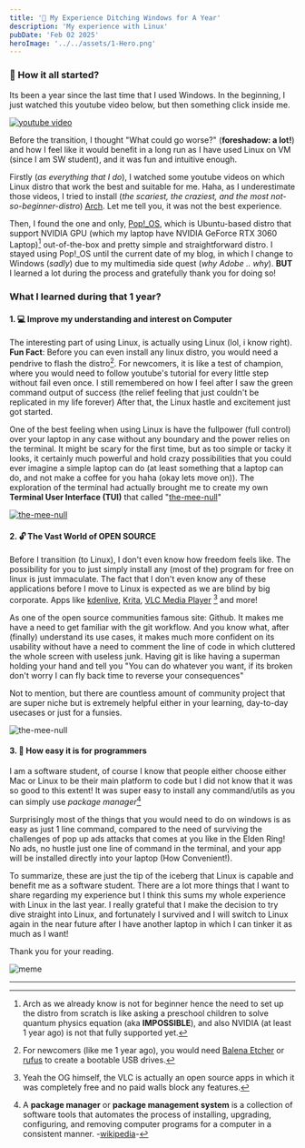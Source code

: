 ```yaml
---
title: '🐧 My Experience Ditching Windows for A Year'
description: 'My experience with Linux'
pubDate: 'Feb 02 2025'
heroImage: '../../assets/1-Hero.png'
---
```


### 🚀 How it all started?

Its been a year since the last time that I used Windows. In the beginning, I just watched this youtube video below, but then something click inside me.

[![youtube video](https://img.youtube.com/vi/pAn4YeeifLY/0.jpg)](https://www.youtube.com/watch?v=pAn4YeeifLY)

Before the transition, I thought "What could go worse?" (**foreshadow: a lot!**) and how I feel like it would benefit in a long run as I have used Linux on VM (since I am SW student), and it was fun and intuitive enough.

Firstly (*as everything that I do*), I watched some youtube videos on which Linux distro that work the best and suitable for me. Haha, as I underestimate those videos, I tried to install (*the scariest, the craziest, and the most not-so-beginner-distro*) [Arch](https://archlinux.org/). Let me tell you, it was not the best experience.

Then, I found the one and only, [Pop!_OS](https://system76.com/pop/?srsltid=AfmBOor4_xU6s4Dc3Q2rhwNCFLYKj0C3rkoSS17D37LVZwDY8hfRriMK), which is Ubuntu-based distro that support NVIDIA GPU (which my laptop have NVIDIA GeForce RTX 3060 Laptop)[^1] out-of-the-box and pretty simple and straightforward distro. I stayed using Pop!_OS until the current date of my blog, in which I change to Windows (*sadly*) due to my multimedia side quest (*why Adobe .. why*). **BUT** I learned a lot during the process and gratefully thank you for doing so!

[^1]: Arch as we already know is not for beginner hence the need to set up the distro from scratch is like asking a preschool children to solve quantum physics equation (aka **IMPOSSIBLE**), and also NVIDIA (at least 1 year ago) is not that fully supported yet.

### What I learned during that 1 year?

#### 1. 💻 Improve my understanding and interest on Computer

The interesting part of using Linux, is actually using Linux (lol, i know right). **Fun Fact**: Before you can even install any linux distro, you would need a pendrive to flash the distro[^2]. For newcomers, it is like a test of champion, where you would need to follow youtube's tutorial for every little step without fail even once. I still remembered on how I feel after I saw the green command output of success (the relief feeling that just couldn't be replicated in my life forever) After that, the Linux hastle and excitement just got started.

[^2]: For newcomers (like me 1 year ago), you would need [Balena Etcher](https://etcher.balena.io/) or [rufus](https://rufus.ie/en/) to create a bootable USB drives.

One of the best feeling when using Linux is have the fullpower (full control) over your laptop in any case without any boundary and the power relies on the terminal. It might be scary for the first time, but as too simple or tacky it looks, it certainly much powerful and hold crazy possibilities that you could ever imagine a simple laptop can do (at least something that a laptop can do, and not make a coffee for you haha (okay lets move on)). The exploration of the terminal had actually brought me to create my own **Terminal User Interface (TUI)** that called "[the-mee-null](../../projects/the-mee-null)"

[![the-mee-null](/images/1-the_mee_null.png)](https://github.com/fatinul/the-mee-null)

#### 2. 🔓 The Vast World of OPEN SOURCE 

Before I transition (to Linux), I don't even know how freedom feels like. The possibility for you to just simply install any (most of the) program for free on linux is just immaculate. The fact that I don't even know any of these applications before I move to Linux is expected as we are blind by big corporate. Apps like [kdenlive](https://kdenlive.org/), [Krita](https://krita.org/en/), [VLC Media Player](https://images.videolan.org/vlc/) [^3] and more!

[^3]: Yeah the OG himself, the VLC is actually an open source apps in which it was completely free and no paid walls block any features. 

As one of the open source communities famous site: Github. It makes me have a need to get familiar with the git workflow. And you know what, after (finally) understand its use cases, it makes much more confident on its usability without have a need to comment the line of code in which cluttered the whole screen with useless junk. Having git is like having a superman holding your hand and tell you "You can do whatever you want, if its broken don't worry I can fly back time to reverse your consequences"

Not to mention, but there are countless amount of community project that are super niche but is extremely helpful either in your learning, day-to-day usecases or just for a funsies.

![the-mee-null](/images/1-opensource.jpg)


#### 3. 🤖 How easy it is for programmers

I am a software student, of course I know that people either choose either Mac or Linux to be their main platform to code but I did not know that it was so good to this extent! It was super easy to install any command/utils as you can simply use *package manager*[^4]

[^4]: A **package manager** or **package management system** is a collection of software tools that automates the process of installing, upgrading, configuring, and removing computer programs for a computer in a consistent manner. -[wikipedia](https://en.wikipedia.org/wiki/Package_manager)-

Surprisingly most of the things that you would need to do on windows is as easy as just 1 line command, compared to the need of surviving the challenges of pop up ads attacks that comes at you like in the Elden Ring! No ads, no hustle just one line of command in the terminal, and your app will be installed directly into your laptop (How Convenient!).

To summarize, these are just the tip of the iceberg that Linux is capable and benefit me as a software student. There are a lot more things that I want to share regarding my experience but I think this sums my whole experience with Linux in the last year. I really grateful that I make the decision to try dive straight into Linux, and fortunately I survived and I will switch to Linux again in the near future after I have another laptop in which I can tinker it as much as I want!

Thank you for your reading.

![meme](/images/1-meme.webp)

---
